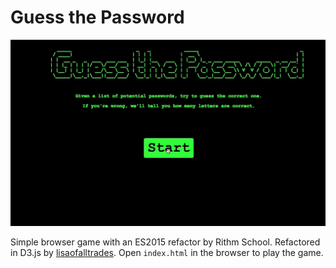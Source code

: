 # Guess the Password

![alt text](guess-the-pw-demo.gif)

Simple browser game with an ES2015 refactor by Rithm School. Refactored in D3.js by [lisaofalltrades](http://www.lisaofalltrades.com/). Open `index.html` in the browser to play the game.
